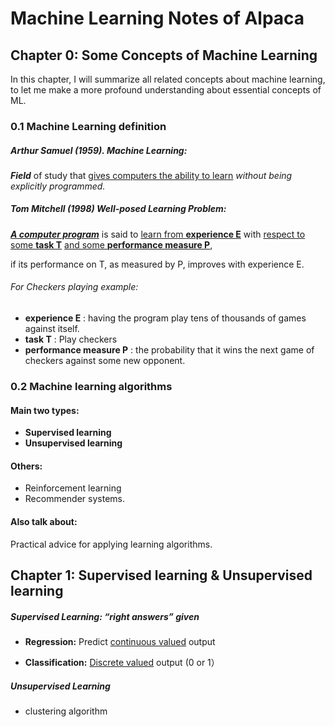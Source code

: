 # Machine Learning Notes of Alpaca



## Chapter 0: Some Concepts of Machine Learning

In this chapter, I will summarize all related concepts about machine learning, to let me make a more profound understanding about essential concepts of ML.

### 0.1 Machine Learning definition

##### Arthur Samuel (1959). Machine Learning:

***Field*** of study that <u>gives computers the ability to learn</u> *without being explicitly programmed.*

##### Tom Mitchell (1998) Well-posed Learning Problem:

***<u>A computer program</u>*** is said to <u>learn from **experience E**</u> with <u>respect to some **task T**</u> <u>and some **performance measure P**</u>, 

if its performance on T, as measured by P, improves with experience E.

###### For Checkers playing example:

+ **experience E** : having the program play tens of thousands of games against itself.
+ **task T** : Play checkers
+ **performance measure P** : the probability that it wins the next game of checkers against some new opponent.

### 0.2 Machine learning algorithms

#### Main two types:

+ **Supervised learning**
+ **Unsupervised learning**

#### Others:

+ Reinforcement learning
+ Recommender systems.

#### Also talk about: 

Practical advice for applying learning algorithms.

## Chapter 1: Supervised learning & Unsupervised learning

##### Supervised Learning: “right answers” given

+ **Regression:** Predict <u>continuous valued</u> output

+ **Classification:** <u>Discrete valued</u> output (0 or 1）

##### Unsupervised Learning

+ clustering algorithm